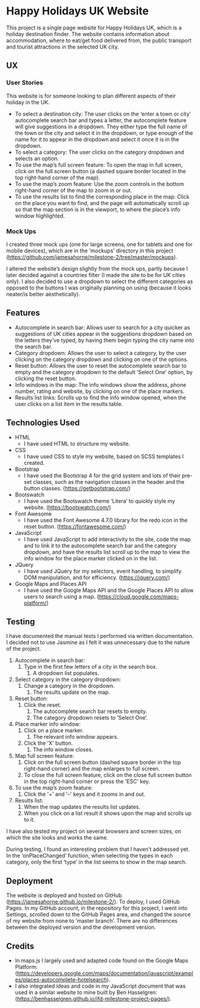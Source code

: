 # Happy Holidays UK Website
This project is a single page website for Happy Holidays UK, which is a holiday destination finder. The website contains information about accommodation, where to eat/get food delivered from, the public transport and tourist attractions in the selected UK city.

## UX
### User Stories
This website is for someone looking to plan different aspects of their holiday in the UK.

-	To select a destination city: The user clicks on the ‘enter a town or city’ autocomplete search bar and types a letter, the autocomplete feature will give suggestions in a dropdown. They either type the full name of the town or the city and select it in the dropdown, or type enough of the name for it to appear in the dropdown and select it once it is in the dropdown.
-	To select a category: The user clicks on the category dropdown and selects an option.
-	To use the map’s full screen feature: To open the map in full screen, click on the full screen button (a dashed square border located in the top right-hand corner of the map).
-	To use the map’s zoom feature: Use the zoom controls in the bottom right-hand corner of the map to zoom in or out.
-	To use the results list to find the corresponding place in the map: Click on the place you want to find, and the page will automatically scroll up so that the map section is in the viewport, to where the place’s info window highlighted.

### Mock Ups
I created three mock ups (one for large screens, one for tablets and one for mobile devices), which are in the ‘mockups’ directory in this project (https://github.com/jamesahorne/milestone-2/tree/master/mockups).

I altered the website’s design slightly from the mock ups, partly because I later decided against a countries filter (I made the site to be for UK cities only). I also decided to use a dropdown to select the different categories as opposed to the buttons I was originally planning on using (because it looks neater/is better aesthetically).

## Features
-	Autocomplete in search bar: Allows user to search for a city quicker as suggestions of UK cities appear in the suggestions dropdown based on the letters they’ve typed, by having them begin typing the city name into the search bar.
-	Category dropdown: Allows the user to select a category, by the user clicking on the category dropdown and clicking on one of the options.
-	Reset button: Allows the user to reset the autocomplete search bar to empty and the category dropdown to the default ‘Select One’ option, by clicking the reset button.
-	Info windows in the map: The info windows show the address, phone number, rating and website, by clicking on one of the place markers.
-	Results list links: Scrolls up to find the info window opened, when the user clicks on a list item in the results table.

## Technologies Used
-	HTML
    -	I have used HTML to structure my website.
-	CSS
    -	I have used CSS to style my website, based on SCSS templates I created.
-	Bootstrap
    -	I have used the Bootstrap 4 for the grid system and lots of their pre-set classes, such as the navigation classes in the header and the button classes. (https://getbootstrap.com/)
-	Bootswatch
    -	I have used the Bootswatch theme ‘Litera’ to quickly style my website. (https://bootswatch.com/)
-	Font Awesome
    -	I have used the Font Awesome 4.7.0 library for the redo icon in the reset button. (https://fontawesome.com/)
-	JavaScript
    -	I have used JavaScript to add interactivity to the site, code the map and to link it to the autocomplete search bar and the category dropdown, and have the results list scroll up to the map to view the info window for the place marker clicked on in the list.
-	JQuery
    -	I have used JQuery for my selectors, event handling, to simplify DOM manipulation, and for efficiency. (https://jquery.com/)
-	Google Maps and Places API
    -	I have used the Google Maps API and the Google Places API to allow users to search using a map. (https://cloud.google.com/maps-platform/)

## Testing
I have documented the manual tests I performed via written documentation. I decided not to use Jasmine as I felt it was unnecessary due to the nature of the project.

1.	Autocomplete in search bar:
    1.	Type in the first few letters of a city in the search box.
        1.	A dropdown list populates.
2.	Select category in the category dropdown:
    1.	Change a category in the dropdown.
        1.	The results update on the map.
3.	Reset button:
    1.	Click the reset.
        1.	The autocomplete search bar resets to empty.
        2.	The category dropdown resets to ‘Select One’.
4.	Place marker info window:
    1.	Click on a place marker.
        1.	The relevant info window appears.
    2.	Click the 'X' button.
        1.	The info window closes.
5.	Map full screen feature:
    1.	Click on the full screen button (dashed square border in the top right-hand corner) and the map enlarges to full screen.
    2.	To close the full screen feature, click on the close full screen button in the top right-hand corner or press the 'ESC' key.
6.	To use the map’s zoom feature:
    1.	Click the '+' and '–' keys and it zooms in and out.
7.	Results list:
    1.	When the map updates the results list updates.
    2.	When you click on a list result it shows upon the map and scrolls up to it.

I have also tested my project on several browsers and screen sizes, on which the site looks and works the same.

During testing, I found an interesting problem that I haven’t addressed yet. In the ‘onPlaceChanged’ function, when selecting the types in each category, only the first ‘type’ in the list seems to show in the map search.

## Deployment
The website is deployed and hosted on GitHub (https://jamesahorne.github.io/milestone-2/). To deploy, I used GitHub Pages. In my GitHub account, in the repository for this project, I went into Settings, scrolled down to the GitHub Pages area, and changed the source of my website from none to ‘master branch’. There are no differences between the deployed version and the development version.

## Credits
-	In maps.js I largely used and adapted code found on the Google Maps Platform: (https://developers.google.com/maps/documentation/javascript/examples/places-autocomplete-hotelsearch).
-	I also integrated ideas and code in my JavaScript document that was used in a similar website to mine built by Ben Hasselgren: (https://benhasselgren.github.io/ifd-milestone-project-pages/).
